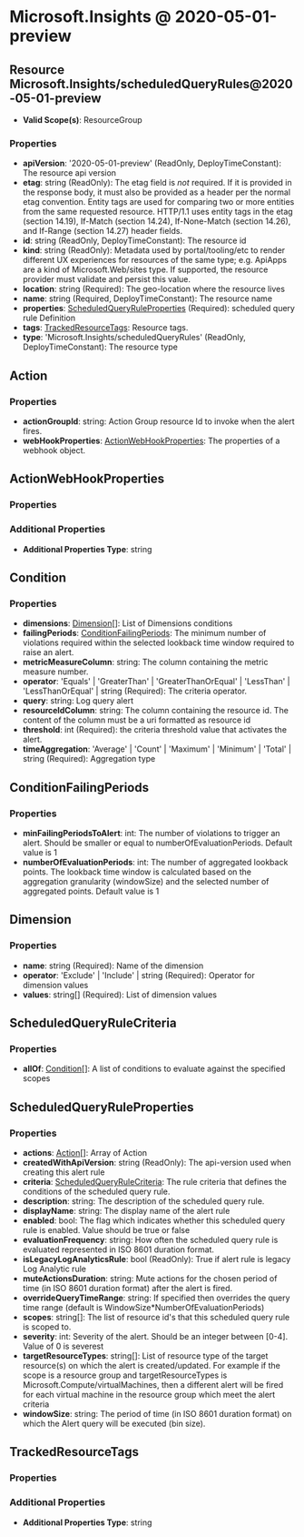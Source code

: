 # Microsoft.Insights @ 2020-05-01-preview

## Resource Microsoft.Insights/scheduledQueryRules@2020-05-01-preview
* **Valid Scope(s)**: ResourceGroup
### Properties
* **apiVersion**: '2020-05-01-preview' (ReadOnly, DeployTimeConstant): The resource api version
* **etag**: string (ReadOnly): The etag field is *not* required. If it is provided in the response body, it must also be provided as a header per the normal etag convention.  Entity tags are used for comparing two or more entities from the same requested resource. HTTP/1.1 uses entity tags in the etag (section 14.19), If-Match (section 14.24), If-None-Match (section 14.26), and If-Range (section 14.27) header fields.
* **id**: string (ReadOnly, DeployTimeConstant): The resource id
* **kind**: string (ReadOnly): Metadata used by portal/tooling/etc to render different UX experiences for resources of the same type; e.g. ApiApps are a kind of Microsoft.Web/sites type.  If supported, the resource provider must validate and persist this value.
* **location**: string (Required): The geo-location where the resource lives
* **name**: string (Required, DeployTimeConstant): The resource name
* **properties**: [ScheduledQueryRuleProperties](#scheduledqueryruleproperties) (Required): scheduled query rule Definition
* **tags**: [TrackedResourceTags](#trackedresourcetags): Resource tags.
* **type**: 'Microsoft.Insights/scheduledQueryRules' (ReadOnly, DeployTimeConstant): The resource type

## Action
### Properties
* **actionGroupId**: string: Action Group resource Id to invoke when the alert fires.
* **webHookProperties**: [ActionWebHookProperties](#actionwebhookproperties): The properties of a webhook object.

## ActionWebHookProperties
### Properties
### Additional Properties
* **Additional Properties Type**: string

## Condition
### Properties
* **dimensions**: [Dimension](#dimension)[]: List of Dimensions conditions
* **failingPeriods**: [ConditionFailingPeriods](#conditionfailingperiods): The minimum number of violations required within the selected lookback time window required to raise an alert.
* **metricMeasureColumn**: string: The column containing the metric measure number.
* **operator**: 'Equals' | 'GreaterThan' | 'GreaterThanOrEqual' | 'LessThan' | 'LessThanOrEqual' | string (Required): The criteria operator.
* **query**: string: Log query alert
* **resourceIdColumn**: string: The column containing the resource id. The content of the column must be a uri formatted as resource id
* **threshold**: int (Required): the criteria threshold value that activates the alert.
* **timeAggregation**: 'Average' | 'Count' | 'Maximum' | 'Minimum' | 'Total' | string (Required): Aggregation type

## ConditionFailingPeriods
### Properties
* **minFailingPeriodsToAlert**: int: The number of violations to trigger an alert. Should be smaller or equal to numberOfEvaluationPeriods. Default value is 1
* **numberOfEvaluationPeriods**: int: The number of aggregated lookback points. The lookback time window is calculated based on the aggregation granularity (windowSize) and the selected number of aggregated points. Default value is 1

## Dimension
### Properties
* **name**: string (Required): Name of the dimension
* **operator**: 'Exclude' | 'Include' | string (Required): Operator for dimension values
* **values**: string[] (Required): List of dimension values

## ScheduledQueryRuleCriteria
### Properties
* **allOf**: [Condition](#condition)[]: A list of conditions to evaluate against the specified scopes

## ScheduledQueryRuleProperties
### Properties
* **actions**: [Action](#action)[]: Array of Action
* **createdWithApiVersion**: string (ReadOnly): The api-version used when creating this alert rule
* **criteria**: [ScheduledQueryRuleCriteria](#scheduledqueryrulecriteria): The rule criteria that defines the conditions of the scheduled query rule.
* **description**: string: The description of the scheduled query rule.
* **displayName**: string: The display name of the alert rule
* **enabled**: bool: The flag which indicates whether this scheduled query rule is enabled. Value should be true or false
* **evaluationFrequency**: string: How often the scheduled query rule is evaluated represented in ISO 8601 duration format.
* **isLegacyLogAnalyticsRule**: bool (ReadOnly): True if alert rule is legacy Log Analytic rule
* **muteActionsDuration**: string: Mute actions for the chosen period of time (in ISO 8601 duration format) after the alert is fired.
* **overrideQueryTimeRange**: string: If specified then overrides the query time range (default is WindowSize*NumberOfEvaluationPeriods)
* **scopes**: string[]: The list of resource id's that this scheduled query rule is scoped to.
* **severity**: int: Severity of the alert. Should be an integer between [0-4]. Value of 0 is severest
* **targetResourceTypes**: string[]: List of resource type of the target resource(s) on which the alert is created/updated. For example if the scope is a resource group and targetResourceTypes is Microsoft.Compute/virtualMachines, then a different alert will be fired for each virtual machine in the resource group which meet the alert criteria
* **windowSize**: string: The period of time (in ISO 8601 duration format) on which the Alert query will be executed (bin size).

## TrackedResourceTags
### Properties
### Additional Properties
* **Additional Properties Type**: string

